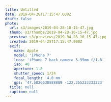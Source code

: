 ```yaml
---
title: Untitled
date: 2019-04-28T17:15:47.000Z
draft: false
photo:
  url: s3/images/2019-04-28-10-15-47.jpg
  thumb: s3/thumbs/2019-04-28-10-15-47.jpg
  preview: s3/previews/2019-04-28-10-15-47.jpg
  created: 2019-04-28T17:15:47.000Z
  exif:
    make: Apple
    model: 'iPhone 7'
    lens: 'iPhone 7 back camera 3.99mm f/1.8'
    iso: 40
    aperture: 1.8
    shutter_speed: 1/24
    focal_length: '4.0 mm'
    gps: '47.6826638888889 -122.355233333333'
  title: null
  caption: null
---
```

